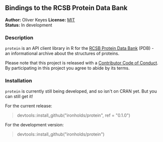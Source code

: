 ## Bindings to the RCSB Protein Data Bank

__Author:__ Oliver Keyes
__License:__ [MIT](http://opensource.org/licenses/MIT)<br/>
__Status:__ In development

### Description

`protein` is an API client library in R for the [RCSB Protein Data Bank](http://www.rcsb.org/pdb/home/home.do) (PDB) - an informational archive about the structures of proteins.

Please note that this project is released with a [Contributor Code of Conduct](CONDUCT.md). By participating in this project you agree to abide by its terms.

### Installation

`protein` is currently still being developed, and so isn't on CRAN yet. But you can still get it!

For the current release:

> devtools::install_github("ironholds/protein", ref = "0.1.0")

For the development version:

> devtools::install_github("ironholds/protein")